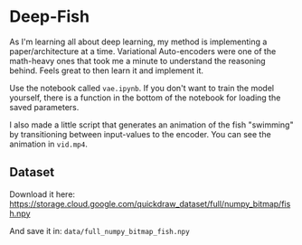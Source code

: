 # Deep-Fish

As I'm learning all about deep learning, my method is implementing a paper/architecture at a time. Variational Auto-encoders were one of the math-heavy ones that took me a minute to understand the reasoning behind. Feels great to then learn it and implement it.

Use the notebook called `vae.ipynb`. If you don't want to train the model yourself, there is a function in the bottom of the notebook for loading the saved parameters.

I also made a little script that generates an animation of the fish "swimming" by transitioning between input-values to the encoder. You can see the animation in `vid.mp4`.

## Dataset

Download it here: https://storage.cloud.google.com/quickdraw_dataset/full/numpy_bitmap/fish.npy

And save it in: `data/full_numpy_bitmap_fish.npy`
